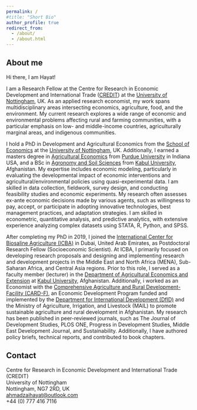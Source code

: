 ```yaml
---
permalink: /
#title: "Short Bio"
author_profile: true
redirect_from: 
  - /about/
  - /about.html
---
```


About me
------

Hi there, I am Hayat!
 
I am a Research Fellow at the Centre for Research in Economic Development and International Trade (<a href="https://www.nottingham.ac.uk/credit/" target="_blank">CREDIT</a>) at the <a href="https://www.nottingham.ac.uk/" target="_blank">University of Nottingham</a>, UK. As an applied research economist, my work spans multidisciplinary areas intersecting economics, agriculture, food, and the environment. My current research explores a wide range of economic and environmental problems affecting rural and farming communities, with a particular emphasis on low- and middle-income countries, agriculturally marginal areas, and indigenous communities.

I hold a PhD in Development and Agricultural Economics from the <a href="https://www.nottingham.ac.uk/economics/" target="_blank">School of Economics</a> at the <a href="https://www.nottingham.ac.uk/" target="_blank">University of Nottingham</a>, UK. Additionally, I earned a masters degree in <a href="https://ag.purdue.edu/department/agecon/" target="_blank">Agricultural Economics</a> from <a href="https://www.purdue.edu/" target="_blank">Purdue University</a> in Indiana USA, and a BSc in <a href="https://ku.edu.af/en/department-agronomy-0" target="_blank">Agronomy and Soil Sciences</a> from <a href="https://ku.edu.af/en" target="_blank">Kabul University</a>, Afghanistan. My expertise includes economic modeling, particularly in evaluating the developmental impact of economic interventions and agricultural/environmental policies using quasi-experimental data. I am skilled in data collection, fieldwork, survey design, and conducting feasibility studies and economic experiments. My research often assesses ex-ante economic decisions made by various agents, such as willingness to pay, accept, or participate in adopting innovative technologies, best management practices, and adaptation strategies. I am skilled in econometric, quantitative analysis, and predictive analytics, with extensive experience analyzing complex datasets using STATA, R, Python, and SPSS.

After completing my PhD in 2019, I joined  the <a href="https://www.biosaline.org/" target="_blank">International Center for Biosaline Agriculture (ICBA)</a> in Dubai, United Arab Emirates, as Postdoctoral Research Fellow (Socioeconomic Scientist).  At ICBA, I primarily focused on developing research proposals and designing and implementing research and development projects in the Middle East and North Africa (MENA), Sub-Saharan Africa, and Central Asia regions. Prior to this role, I served as a faculty member (lecturer) in the <a href="https://ku.edu.af/en/department-agricultural-economics-and-extension" target="_blank">Department of Agricultural Economics and Extension</a> at <a href="https://ku.edu.af/en" target="_blank">Kabul University</a>, Afghanistan. Additionally, i worked as an Economist with the <a href="https://www.gov.uk/government/publications/evaluation-of-comprehensive-agriculture-rural-development-facility-programme/" target="_blank">Comprehensive Agriculture and Rural Development-Facility (CARD-F)</a>, an Economic Development Program funded and implemented by the <a href="https://www.gov.uk/government/organisations/department-for-international-development" target="_blank">Department for International Development (DfID)</a> and the Ministry of Agriculture, Irrigation, and Livestock (MAIL) to promote sustainable agriculture and rural development in Afghanistan. My research has been published in peer-reviewed journals, such as The Journal of Development Studies, PLOS ONE, Progress in Development Studies, Middle East Development Journal, and Sustainability. Additionally, I have authored policy briefs, technical reports, and contributed to book chapters.


Contact
------

Centre for Research in Economic Development and International Trade (CREDIT)<br>
University of Nottingham<br>
Nottingham, NG7 2RD, UK<br>
ahmadzaihayat@outlook.com<br>
+44 (0) 777 416 7116

